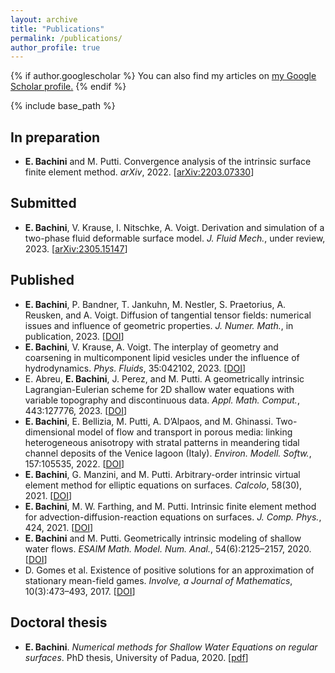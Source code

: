 ```yaml
---
layout: archive
title: "Publications"
permalink: /publications/
author_profile: true
---
```


{% if author.googlescholar %}
  You can also find my articles on <u><a href="{{author.googlescholar}}">my Google Scholar profile</a>.</u>
{% endif %}

{% include base_path %}

## In preparation
<ul>
<li>
<b>E. Bachini</b> and M. Putti. Convergence analysis of the intrinsic surface finite element method. <em>arXiv</em>, 2022. [<a href="https://arxiv.org/abs/2203.07330" target="_blank">arXiv:2203.07330</a>]
</li>
</ul>

## Submitted
<ul>
<li>
<b>E. Bachini</b>, V. Krause, I. Nitschke, A. Voigt. Derivation and simulation of a two-phase fluid deformable surface model. <em>J. Fluid Mech.</em>, under review, 2023.  [<a href="https://arxiv.org/abs/2305.15147" target="_blank">arXiv:2305.15147</a>]
</li>
</ul>


## Published
<ul>
<li>
<b>E. Bachini</b>, P. Bandner, T. Jankuhn, M. Nestler, S. Praetorius, A. Reusken, and A. Voigt. Diffusion of tangential tensor fields: numerical issues and influence of geometric properties. <em>J. Numer. Math.</em>, in publication, 2023. [<a href="https://doi.org/10.1515/jnma-2022-0088" target="_blank">DOI</a>] 
</li>
<li>
<b>E. Bachini</b>, V. Krause, A. Voigt. The interplay of geometry and coarsening in multicomponent lipid vesicles under the influence of hydrodynamics. <em>Phys. Fluids</em>, 35:042102, 2023.  [<a href="https://doi.org/10.1063/5.0145884" target="_blank">DOI</a>] 
</li>
<li>
E. Abreu, <b>E. Bachini</b>, J. Perez, and M. Putti. A geometrically intrinsic Lagrangian-Eulerian scheme for 2D shallow water equations with variable topography and discontinuous data. <em>Appl. Math. Comput.</em>, 443:127776, 2023. [<a href="https://doi.org/10.1016/j.amc.2022.127776" target="_blank">DOI</a>] 
</li>
<li>
<b>E. Bachini</b>, E. Bellizia, M. Putti, A. D’Alpaos, and M. Ghinassi. Two-dimensional model of flow and transport in porous media: linking heterogeneous anisotropy with stratal patterns in meandering tidal channel deposits of the Venice lagoon (Italy). <em>Environ. Modell. Softw.</em>, 157:105535, 2022. [<a href="https://doi.org/10.1016/j.envsoft.2022.105535" target="_blank">DOI</a>] 
</li>
<li>
<b>E. Bachini</b>, G. Manzini, and M. Putti. Arbitrary-order intrinsic virtual element method for elliptic equations on surfaces. <em>Calcolo</em>, 58(30), 2021. [<a href="https://doi.org/10.1007/s10092-021-00418-5" target="_blank">DOI</a>] 
</li>
<li>
<b>E. Bachini</b>, M. W. Farthing, and M. Putti. Intrinsic finite element method for advection-diffusion-reaction equations on surfaces. <em>J. Comp. Phys.</em>, 424, 2021. [<a href="https://doi.org/10.1016/j.jcp.2020.109827" target="_blank">DOI</a>]
</li>
<li>
<b>E. Bachini</b> and M. Putti. Geometrically intrinsic modeling of shallow water flows. <em>ESAIM Math. Model. Num. Anal.</em>, 54(6):2125–2157, 2020. [<a href="https://doi.org/10.1051/m2an/2020031" target="_blank">DOI</a>]
</li>
<li>
D. Gomes et al. Existence of positive solutions for an approximation of stationary mean-field games. <em>Involve, a Journal of Mathematics</em>, 10(3):473–493, 2017.  [<a href="https://doi.org/10.2140/involve.2017.10.473" target="_blank">DOI</a>] 
</li>
</ul>

## Doctoral thesis
<ul>
<li>
<b>E. Bachini</b>. <em>Numerical methods for Shallow Water Equations on regular surfaces</em>. PhD thesis, University of Padua, 2020.  [<a href="https://dottorato.math.unipd.it/sites/default/files/tesi_Elena_Bachini.pdf" target="_blank">pdf</a>]
</li>
</ul>